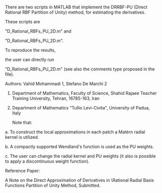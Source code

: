 There are two scripts in MATLAB that implement the DRRBF-PU (Direct Rational RBF Partition of Unity) method, for estimating the derivatives.

These scripts are

"D_Rational_RBFs_PU_2D.m" and 

"D_Rational_RBFs_PU_2D.m". 

To reproduce the results,

the user can directly run

"D_Rational_RBFs_PU_2D.m" (see also the comments type proposed in the file).

Authors: Vahid Mohammadi 1, Stefano De Marchi 2

1. Department of Mathematics, Faculty of Science, Shahid Rajaee Teacher Training University, Tehran, 16785-163, Iran

2. Department of Mathematics "Tullio Levi-Civita",
   University of Padua, Italy

   
   Note that:
   
a. To construct the local approximations in each patch a Matérn radial kernel is utilized.

b. A compactly supported Wendland's function is used as the PU weights.

c. The user can change the radial kernel and PU weights (it also is possible to apply a discontinuous weight function).

Reference Paper:

A Note on the Direct Approximation of Derivatives in \\Rational Radial Basis Functions Partition of Unity Method, Submitted.
